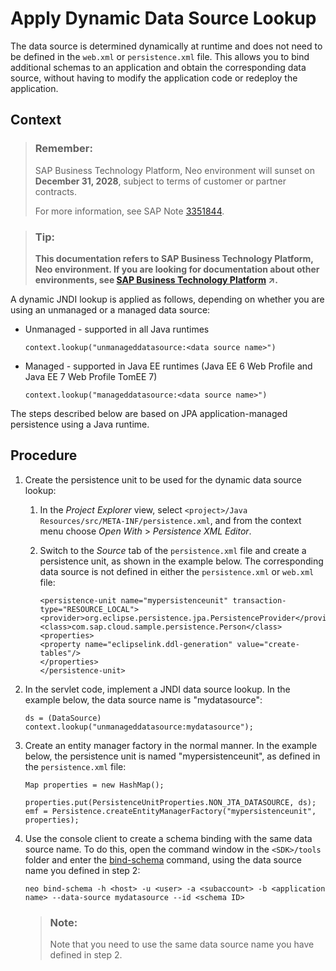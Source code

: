 <!-- loiobb269c2b9ce94840a057015264d0b253 -->

# Apply Dynamic Data Source Lookup

The data source is determined dynamically at runtime and does not need to be defined in the `web.xml` or `persistence.xml` file. This allows you to bind additional schemas to an application and obtain the corresponding data source, without having to modify the application code or redeploy the application.



## Context

> ### Remember:  
> SAP Business Technology Platform, Neo environment will sunset on **December 31, 2028**, subject to terms of customer or partner contracts.
> 
> For more information, see SAP Note [3351844](https://me.sap.com/notes/3351844).

> ### Tip:  
> **This documentation refers to SAP Business Technology Platform, Neo environment. If you are looking for documentation about other environments, see [SAP Business Technology Platform](https://help.sap.com/viewer/65de2977205c403bbc107264b8eccf4b/Cloud/en-US/6a2c1ab5a31b4ed9a2ce17a5329e1dd8.html "SAP Business Technology Platform (SAP BTP) is an integrated offering comprised of four technology portfolios: database and data management, application development and integration, analytics, and intelligent technologies. The platform offers users the ability to turn data into business value, compose end-to-end business processes, and build and extend SAP applications quickly.") :arrow_upper_right:.**

A dynamic JNDI lookup is applied as follows, depending on whether you are using an unmanaged or a managed data source:

-   Unmanaged - supported in all Java runtimes

    ```
    context.lookup("unmanageddatasource:<data source name>")
    ```

-   Managed - supported in Java EE runtimes \(Java EE 6 Web Profile and Java EE 7 Web Profile TomEE 7\)

    ```
    context.lookup("manageddatasource:<data source name>")
    ```


The steps described below are based on JPA application-managed persistence using a Java runtime.



## Procedure

1.  Create the persistence unit to be used for the dynamic data source lookup:

    1.  In the *Project Explorer* view, select `<project>/Java Resources/src/META-INF/persistence.xml`, and from the context menu choose *Open With* \> *Persistence XML Editor*.

    2.  Switch to the *Source* tab of the `persistence.xml` file and create a persistence unit, as shown in the example below. The corresponding data source is not defined in either the `persistence.xml` or `web.xml` file:

        ```
        <persistence-unit name="mypersistenceunit" transaction-type="RESOURCE_LOCAL">
        <provider>org.eclipse.persistence.jpa.PersistenceProvider</provider>
        <class>com.sap.cloud.sample.persistence.Person</class>
        <properties>
        <property name="eclipselink.ddl-generation" value="create-tables"/>
        </properties>
        </persistence-unit>
        ```


2.  In the servlet code, implement a JNDI data source lookup. In the example below, the data source name is "mydatasource":

    ```
    ds = (DataSource) context.lookup("unmanageddatasource:mydatasource");
    ```

3.  Create an entity manager factory in the normal manner. In the example below, the persistence unit is named "mypersistenceunit", as defined in the `persistence.xml` file:

    ```
    Map properties = new HashMap();
                properties.put(PersistenceUnitProperties.NON_JTA_DATASOURCE, ds);
    emf = Persistence.createEntityManagerFactory("mypersistenceunit", properties);
    ```

4.  Use the console client to create a schema binding with the same data source name. To do this, open the command window in the `<SDK>/tools` folder and enter the [bind-schema](../50-administration-and-ops-neo/bind-schema-ce689b2.md) command, using the data source name you defined in step 2:

    ```
    neo bind-schema -h <host> -u <user> -a <subaccount> -b <application name> --data-source mydatasource --id <schema ID>
    
    ```

    > ### Note:  
    > Note that you need to use the same data source name you have defined in step 2.



